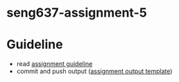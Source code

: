 # seng637-assignment-5

# Guideline
- read [assignment guideline](./Assignment5.md.md) 
- commit and push output ([assignment output template](./Assignment5-ReportTemplate.md.md))
